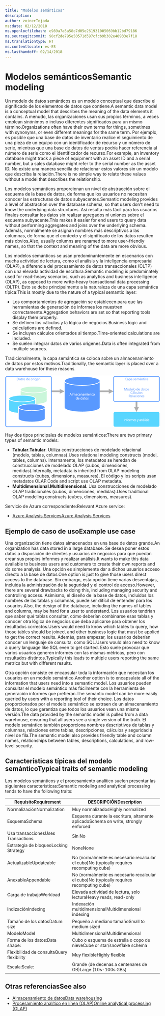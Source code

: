 ```yaml
---
title: "Modelos semánticos"
description: 
author: zoinerTejada
ms:date: 02/12/2018
ms.openlocfilehash: e989a7a5a58e7d05e261931005069bb12bd79186
ms.sourcegitcommit: 90cf2de795e50571d597cfcb9b302e48933e7f18
ms.translationtype: HT
ms.contentlocale: es-ES
ms.lasthandoff: 02/14/2018
---
```

# <a name="semantic-modeling"></a><span data-ttu-id="02f79-102">Modelos semánticos</span><span class="sxs-lookup"><span data-stu-id="02f79-102">Semantic modeling</span></span>

<span data-ttu-id="02f79-103">Un modelo de datos semánticos es un modelo conceptual que describe el significado de los elementos de datos que contiene.</span><span class="sxs-lookup"><span data-stu-id="02f79-103">A semantic data model is a conceptual model that describes the meaning of the data elements it contains.</span></span> <span data-ttu-id="02f79-104">A menudo, las organizaciones usan sus propios términos, a veces emplean sinónimos o incluso diferentes significados para un mismo término.</span><span class="sxs-lookup"><span data-stu-id="02f79-104">Organizations often have their own terms for things, sometimes with synonyms, or even different meanings for the same term.</span></span> <span data-ttu-id="02f79-105">Por ejemplo, es posible que una base de datos de inventario realice el seguimiento de una pieza de un equipo con un identificador de recurso y un número de serie, mientras que una base de datos de ventas podría hacer referencia al número de serie como el identificador de recurso.</span><span class="sxs-lookup"><span data-stu-id="02f79-105">For example, an inventory database might track a piece of equipment with an asset ID and a serial number, but a sales database might refer to the serial number as the asset ID.</span></span> <span data-ttu-id="02f79-106">No existe una manera sencilla de relacionar estos valores sin un modelo que describa la relación.</span><span class="sxs-lookup"><span data-stu-id="02f79-106">There is no simple way to relate these values without a model that describes the relationship.</span></span> 

<span data-ttu-id="02f79-107">Los modelos semánticos proporcionan un nivel de abstracción sobre el esquema de la base de datos, de forma que los usuarios no necesitan conocer las estructuras de datos subyacentes.</span><span class="sxs-lookup"><span data-stu-id="02f79-107">Semantic modeling provides a level of abstraction over the database schema, so that users don't need to know the underlying data structures.</span></span> <span data-ttu-id="02f79-108">Así resulta más fácil para los usuarios finales consultar los datos sin realizar agregados ni uniones sobre el esquema subyacente.</span><span class="sxs-lookup"><span data-stu-id="02f79-108">This makes it easier for end users to query data without performing aggregates and joins over the underlying schema.</span></span> <span data-ttu-id="02f79-109">Además, normalmente se asignan nombres más descriptivos a las columnas, de forma que el contexto y el significado de los datos resulten más obvios.</span><span class="sxs-lookup"><span data-stu-id="02f79-109">Also, usually columns are renamed to more user-friendly names, so that the context and meaning of the data are more obvious.</span></span>

<span data-ttu-id="02f79-110">Los modelos semánticos se usan predominantemente en escenarios con mucha actividad de lectura, como el análisis y la inteligencia empresarial (OLAP), a diferencia del procesamiento de datos transaccionales (OLTP) con una elevada actividad de escritura.</span><span class="sxs-lookup"><span data-stu-id="02f79-110">Semantic modeling is predominately used for read-heavy scenarios, such as analytics and business intelligence (OLAP), as opposed to more write-heavy transactional data processing (OLTP).</span></span> <span data-ttu-id="02f79-111">Esto se debe principalmente a la naturaleza de una capa semántica típica:</span><span class="sxs-lookup"><span data-stu-id="02f79-111">This is mostly due to the nature of a typical semantic layer:</span></span>

- <span data-ttu-id="02f79-112">Los comportamientos de agregación se establecen para que las herramientas de generación de informes los muestren correctamente.</span><span class="sxs-lookup"><span data-stu-id="02f79-112">Aggregation behaviors are set so that reporting tools display them properly.</span></span>
- <span data-ttu-id="02f79-113">Se definen los cálculos y la lógica de negocios.</span><span class="sxs-lookup"><span data-stu-id="02f79-113">Business logic and calculations are defined.</span></span>
- <span data-ttu-id="02f79-114">Se incluyen cálculos orientados al tiempo.</span><span class="sxs-lookup"><span data-stu-id="02f79-114">Time-oriented calculations are included.</span></span>
- <span data-ttu-id="02f79-115">Se suelen integrar datos de varios orígenes.</span><span class="sxs-lookup"><span data-stu-id="02f79-115">Data is often integrated from multiple sources.</span></span> 

<span data-ttu-id="02f79-116">Tradicionalmente, la capa semántica se coloca sobre un almacenamiento de datos por estos motivos.</span><span class="sxs-lookup"><span data-stu-id="02f79-116">Traditionally, the semantic layer is placed over a data warehouse for these reasons.</span></span>

![Diagrama de ejemplo de una capa semántica entre un almacenamiento de datos y una herramienta de generación de informes](./images/semantic-modeling.png)

<span data-ttu-id="02f79-118">Hay dos tipos principales de modelos semánticos:</span><span class="sxs-lookup"><span data-stu-id="02f79-118">There are two primary types of semantic models:</span></span>

* <span data-ttu-id="02f79-119">**Tabular**.</span><span class="sxs-lookup"><span data-stu-id="02f79-119">**Tabular**.</span></span> <span data-ttu-id="02f79-120">Utiliza construcciones de modelado relacional (modelo, tablas, columnas).</span><span class="sxs-lookup"><span data-stu-id="02f79-120">Uses relational modeling constructs (model, tables, columns).</span></span> <span data-ttu-id="02f79-121">Internamente, los metadatos se heredan de construcciones de modelado OLAP (cubos, dimensiones, medidas).</span><span class="sxs-lookup"><span data-stu-id="02f79-121">Internally, metadata is inherited from OLAP modeling constructs (cubes, dimensions, measures).</span></span> <span data-ttu-id="02f79-122">El código y los scripts usan metadatos OLAP.</span><span class="sxs-lookup"><span data-stu-id="02f79-122">Code and script use OLAP metadata.</span></span>
* <span data-ttu-id="02f79-123">**Multidimensional**.</span><span class="sxs-lookup"><span data-stu-id="02f79-123">**Multidimensional**.</span></span> <span data-ttu-id="02f79-124">Usa construcciones de modelado OLAP tradicionales (cubos, dimensiones, medidas).</span><span class="sxs-lookup"><span data-stu-id="02f79-124">Uses traditional OLAP modeling constructs (cubes, dimensions, measures).</span></span>

<span data-ttu-id="02f79-125">Servicio de Azure correspondiente:</span><span class="sxs-lookup"><span data-stu-id="02f79-125">Relevant Azure service:</span></span>
- [<span data-ttu-id="02f79-126">Azure Analysis Services</span><span class="sxs-lookup"><span data-stu-id="02f79-126">Azure Analysis Services</span></span>](https://azure.microsoft.com/services/analysis-services/)

## <a name="example-use-case"></a><span data-ttu-id="02f79-127">Ejemplo de caso de uso</span><span class="sxs-lookup"><span data-stu-id="02f79-127">Example use case</span></span>

<span data-ttu-id="02f79-128">Una organización tiene datos almacenados en una base de datos grande.</span><span class="sxs-lookup"><span data-stu-id="02f79-128">An organization has data stored in a large database.</span></span> <span data-ttu-id="02f79-129">Se desea poner estos datos a disposición de clientes y usuarios de negocios para que puedan crear sus propios informes y realizar análisis.</span><span class="sxs-lookup"><span data-stu-id="02f79-129">It wants to make this data available to business users and customers to create their own reports and do some analysis.</span></span> <span data-ttu-id="02f79-130">Una opción es simplemente dar a dichos usuarios acceso directo a la base de datos.</span><span class="sxs-lookup"><span data-stu-id="02f79-130">One option is just to give those users direct access to the database.</span></span> <span data-ttu-id="02f79-131">Sin embargo, esta opción tiene varias desventajas, incluida la administración de la seguridad y el control de acceso.</span><span class="sxs-lookup"><span data-stu-id="02f79-131">However, there are several drawbacks to doing this, including managing security and controlling access.</span></span> <span data-ttu-id="02f79-132">Asimismo, el diseño de la base de datos, incluidos los nombres de las tablas y columnas, puede ser difícil de entender para los usuarios.</span><span class="sxs-lookup"><span data-stu-id="02f79-132">Also, the design of the database, including the names of tables and columns, may be hard for a user to understand.</span></span> <span data-ttu-id="02f79-133">Los usuarios tendrían que saber qué tablas consultar, cómo deberían combinarse esas tablas y conocer otra lógica de negocios que deba aplicarse para obtener los resultados correctos.</span><span class="sxs-lookup"><span data-stu-id="02f79-133">Users would need to know which tables to query, how those tables should be joined, and other business logic that must be applied to get the correct results.</span></span> <span data-ttu-id="02f79-134">Además, para empezar, los usuarios deberían conocer un lenguaje de consulta, como SQL.</span><span class="sxs-lookup"><span data-stu-id="02f79-134">Users would also need to know a query language like SQL even to get started.</span></span> <span data-ttu-id="02f79-135">Esto suele provocar que varios usuarios generen informes con las mismas métricas, pero con resultados distintos.</span><span class="sxs-lookup"><span data-stu-id="02f79-135">Typically this leads to multiple users reporting the same metrics but with different results.</span></span>

<span data-ttu-id="02f79-136">Otra opción consiste en encapsular toda la información que necesitan los usuarios en un modelo semántico.</span><span class="sxs-lookup"><span data-stu-id="02f79-136">Another option is to encapsulate all of the information that users need into a semantic model.</span></span> <span data-ttu-id="02f79-137">Los usuarios pueden consultar el modelo semántico más fácilmente con la herramienta de generación informes que prefieran.</span><span class="sxs-lookup"><span data-stu-id="02f79-137">The semantic model can be more easily queried by users with a reporting tool of their choice.</span></span> <span data-ttu-id="02f79-138">Los datos proporcionados por el modelo semántico se extraen de un almacenamiento de datos, lo que garantiza que todos los usuarios vean una misma versión.</span><span class="sxs-lookup"><span data-stu-id="02f79-138">The data provided by the semantic model is pulled from a data warehouse, ensuring that all users see a single version of the truth.</span></span> <span data-ttu-id="02f79-139">El modelo semántico también proporciona nombres descriptivos de tablas y columnas, relaciones entre tablas, descripciones, cálculos y seguridad a nivel de fila.</span><span class="sxs-lookup"><span data-stu-id="02f79-139">The semantic model also provides friendly table and column names, relationships between tables, descriptions, calculations, and row-level security.</span></span>

## <a name="typical-traits-of-semantic-modeling"></a><span data-ttu-id="02f79-140">Características típicas del modelo semántico</span><span class="sxs-lookup"><span data-stu-id="02f79-140">Typical traits of semantic modeling</span></span>

<span data-ttu-id="02f79-141">Los modelos semánticos y el procesamiento analítico suelen presentar las siguientes características:</span><span class="sxs-lookup"><span data-stu-id="02f79-141">Semantic modeling and analytical processing tends to have the following traits:</span></span>

| <span data-ttu-id="02f79-142">Requisito</span><span class="sxs-lookup"><span data-stu-id="02f79-142">Requirement</span></span> | <span data-ttu-id="02f79-143">DESCRIPCIÓN</span><span class="sxs-lookup"><span data-stu-id="02f79-143">Description</span></span> |
| --- | --- |
| <span data-ttu-id="02f79-144">Normalización</span><span class="sxs-lookup"><span data-stu-id="02f79-144">Normalization</span></span> | <span data-ttu-id="02f79-145">Muy normalizados</span><span class="sxs-lookup"><span data-stu-id="02f79-145">Highly normalized</span></span> |
| <span data-ttu-id="02f79-146">Esquema</span><span class="sxs-lookup"><span data-stu-id="02f79-146">Schema</span></span> | <span data-ttu-id="02f79-147">Esquema durante la escritura, altamente aplicado</span><span class="sxs-lookup"><span data-stu-id="02f79-147">Schema on write, strongly enforced</span></span>|
| <span data-ttu-id="02f79-148">Usa transacciones</span><span class="sxs-lookup"><span data-stu-id="02f79-148">Uses Transactions</span></span> | <span data-ttu-id="02f79-149">Sin </span><span class="sxs-lookup"><span data-stu-id="02f79-149">No</span></span> |
| <span data-ttu-id="02f79-150">Estrategia de bloqueo</span><span class="sxs-lookup"><span data-stu-id="02f79-150">Locking Strategy</span></span> | <span data-ttu-id="02f79-151">None</span><span class="sxs-lookup"><span data-stu-id="02f79-151">None</span></span> |
| <span data-ttu-id="02f79-152">Actualizable</span><span class="sxs-lookup"><span data-stu-id="02f79-152">Updateable</span></span> | <span data-ttu-id="02f79-153">No (normalmente es necesario recalcular el cubo)</span><span class="sxs-lookup"><span data-stu-id="02f79-153">No (typically requires recomputing cube)</span></span> |
| <span data-ttu-id="02f79-154">Anexable</span><span class="sxs-lookup"><span data-stu-id="02f79-154">Appendable</span></span> | <span data-ttu-id="02f79-155">No (normalmente es necesario recalcular el cubo)</span><span class="sxs-lookup"><span data-stu-id="02f79-155">No (typically requires recomputing cube)</span></span> |
| <span data-ttu-id="02f79-156">Carga de trabajo</span><span class="sxs-lookup"><span data-stu-id="02f79-156">Workload</span></span> | <span data-ttu-id="02f79-157">Elevada actividad de lectura, solo lectura</span><span class="sxs-lookup"><span data-stu-id="02f79-157">Heavy reads, read-only</span></span> |
| <span data-ttu-id="02f79-158">Indización</span><span class="sxs-lookup"><span data-stu-id="02f79-158">Indexing</span></span> | <span data-ttu-id="02f79-159">Indexación multidimensional</span><span class="sxs-lookup"><span data-stu-id="02f79-159">Multidimensional indexing</span></span> |
| <span data-ttu-id="02f79-160">Tamaño de los datos</span><span class="sxs-lookup"><span data-stu-id="02f79-160">Datum size</span></span> | <span data-ttu-id="02f79-161">Pequeño a mediano tamaño</span><span class="sxs-lookup"><span data-stu-id="02f79-161">Small to medium sized</span></span> |
| <span data-ttu-id="02f79-162">Modelo</span><span class="sxs-lookup"><span data-stu-id="02f79-162">Model</span></span> | <span data-ttu-id="02f79-163">Multidimensional</span><span class="sxs-lookup"><span data-stu-id="02f79-163">Multidimensional</span></span> |
| <span data-ttu-id="02f79-164">Forma de los datos:</span><span class="sxs-lookup"><span data-stu-id="02f79-164">Data shape:</span></span>| <span data-ttu-id="02f79-165">Cubo o esquema de estrella o copo de nieve</span><span class="sxs-lookup"><span data-stu-id="02f79-165">Cube or star/snowflake schema</span></span> |
| <span data-ttu-id="02f79-166">Flexibilidad de consulta</span><span class="sxs-lookup"><span data-stu-id="02f79-166">Query flexibility</span></span> | <span data-ttu-id="02f79-167">Muy flexible</span><span class="sxs-lookup"><span data-stu-id="02f79-167">Highly flexible</span></span> |
| <span data-ttu-id="02f79-168">Escala:</span><span class="sxs-lookup"><span data-stu-id="02f79-168">Scale:</span></span> | <span data-ttu-id="02f79-169">Grande (de decenas a centenares de GB)</span><span class="sxs-lookup"><span data-stu-id="02f79-169">Large (10s-100s GBs)</span></span> |

## <a name="see-also"></a><span data-ttu-id="02f79-170">Otras referencias</span><span class="sxs-lookup"><span data-stu-id="02f79-170">See also</span></span>

- [<span data-ttu-id="02f79-171">Almacenamiento de datos</span><span class="sxs-lookup"><span data-stu-id="02f79-171">Data warehousing</span></span>](../scenarios/data-warehousing.md)
- [<span data-ttu-id="02f79-172">Procesamiento analítico en línea (OLAP)</span><span class="sxs-lookup"><span data-stu-id="02f79-172">Online analytical processing (OLAP)</span></span>](../scenarios/online-analytical-processing.md)